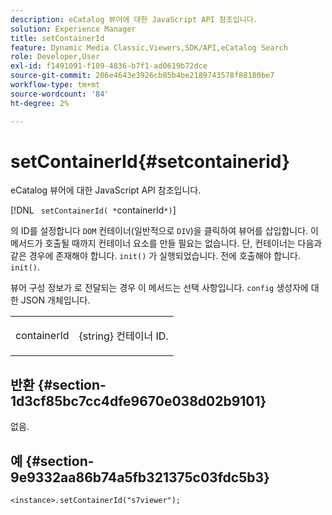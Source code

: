 ```yaml
---
description: eCatalog 뷰어에 대한 JavaScript API 참조입니다.
solution: Experience Manager
title: setContainerId
feature: Dynamic Media Classic,Viewers,SDK/API,eCatalog Search
role: Developer,User
exl-id: f1491091-f109-4836-b7f1-ad0619b72dce
source-git-commit: 206e4643e3926cb85b4be2189743578f88180be7
workflow-type: tm+mt
source-wordcount: '84'
ht-degree: 2%

---
```


# setContainerId{#setcontainerid}

eCatalog 뷰어에 대한 JavaScript API 참조입니다.

[!DNL ` setContainerId( *`containerId`*)`]

의 ID를 설정합니다 `DOM` 컨테이너(일반적으로 `DIV`)을 클릭하여 뷰어를 삽입합니다. 이 메서드가 호출될 때까지 컨테이너 요소를 만들 필요는 없습니다. 단, 컨테이너는 다음과 같은 경우에 존재해야 합니다. `init()` 가 실행되었습니다. 전에 호출해야 합니다. `init()`.

뷰어 구성 정보가 로 전달되는 경우 이 메서드는 선택 사항입니다. `config` 생성자에 대한 JSON 개체입니다.

<table id="table_896DFF34A68A403DB93A6D597461A573"> 
 <tbody> 
  <tr> 
   <td colname="col1"> <p> <span class="codeph"> <span class="varname"> containerId </span> </span> </p> </td> 
   <td colname="col2"> <p> <span class="codeph"> {string} </span> 컨테이너 ID. </p> </td> 
  </tr> 
 </tbody> 
</table>

## 반환 {#section-1d3cf85bc7cc4dfe9670e038d02b9101}

없음.

## 예 {#section-9e9332aa86b74a5fb321375c03fdc5b3}

```
<instance>.setContainerId("s7viewer");
```
